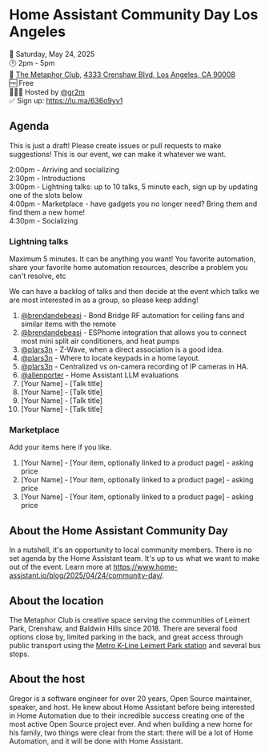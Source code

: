 # Home Assistant Community Day Los Angeles

📅 Saturday, May 24, 2025  
🕑 2pm - 5pm  
📍 [The Metaphor Club](https://themetaphorclub.com/), [4333 Crenshaw Blvd, Los Angeles, CA 90008](https://maps.app.goo.gl/2TaLq5LC4szSjspf6)  
🆓 Free  
🙋🏻‍♂️ Hosted by [@gr2m](https://github.com/gr2m)  
✅ Sign up: https://lu.ma/636o9yv1  

## Agenda

This is just a draft! Please create issues or pull requests to make suggestions! This is our event, we can make it whatever we want.

2:00pm - Arriving and socializing  
2:30pm - Introductions  
3:00pm - Lightning talks: up to 10 talks, 5 minute each, sign up by updating one of the slots below  
4:00pm - Marketplace - have gadgets you no longer need? Bring them and find them a new home!  
4:30pm - Socializing  

### Lightning talks

Maximum 5 minutes. It can be anything you want! You favorite automation, share your favorite home automation resources, describe a problem you can't resolve, etc

We can have a backlog of talks and then decide at the event which talks we are most interested in as a group, so please keep adding!

1. [@brendandebeasi](https://github.com/brendandebeasi) - Bond Bridge RF automation for ceiling fans and similar items with the remote
1. [@brendandebeasi](https://github.com/brendandebeasi) - ESPhome integration that allows you to connect most mini split air conditioners, and heat pumps
1. [@plars3n](https://github.com/plars3n) - Z-Wave, when a direct association is a good idea.
1. [@plars3n](https://github.com/plars3n) - Where to locate keypads in a home layout.
1. [@plars3n](https://github.com/plars3n) - Centralized vs on-camera recording of IP cameras in HA.
1. [@allenporter](https://github.com/allenporter) - Home Assistant LLM evaluations
1. [Your Name] - [Talk title]
1. [Your Name] - [Talk title]
1. [Your Name] - [Talk title]
1. [Your Name] - [Talk title]

### Marketplace

Add your items here if you like. 

1. [Your Name] - [Your item, optionally linked to a product page] - asking price
1. [Your Name] - [Your item, optionally linked to a product page] - asking price
1. [Your Name] - [Your item, optionally linked to a product page] - asking price

## About the Home Assistant Community Day

In a nutshell, it's an opportunity to local community members. There is no set agenda by the Home Assistant team. It's up to us what we want to make out of the event.
Learn more at https://www.home-assistant.io/blog/2025/04/24/community-day/.

## About the location

The Metaphor Club is creative space serving the communities of Leimert Park, Crenshaw, and Baldwin Hills since 2018. There are several food options close by, limited parking in the back, and great access through public transport using the [Metro K-Line Leimert Park station](https://maps.app.goo.gl/qesmgX4zNUnEy8sy5) and several bus stops.

## About the host

Gregor is a software engineer for over 20 years, Open Source maintainer, speaker, and host. He knew about Home Assistant before being interested in Home Automation due to their incredible success creating one of the most active Open Source project ever. And when building a new home for his family, two things were clear from the start: there will be a lot of Home Automation, and it will be done with Home Assistant.
